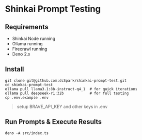 # Shinkai Prompt Testing

## Requirements 
* Shinkai Node running
* Ollama running
* Firecrawl running
* Deno 2.x

## Install
```
git clone git@github.com:dcSpark/shinkai-prompt-test.git 
cd shinkai-prompt-test
ollama pull llama3.1:8b-instruct-q4_1  # for quick iterations
ollama pull deepseek-r1:32b            # for full testing 
cp .env.example .env
```
> setup BRAVE_API_KEY and other keys in .env

## Run Prompts & Execute Results
```
deno -A src/index.ts
```